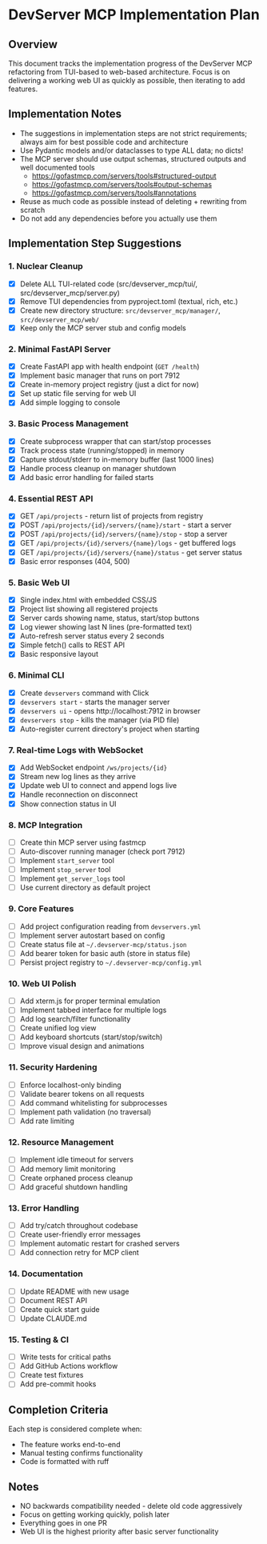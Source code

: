 # DevServer MCP Implementation Plan

## Overview

This document tracks the implementation progress of the DevServer MCP refactoring from TUI-based to web-based architecture. Focus is on delivering a working web UI as quickly as possible, then iterating to add features.

## Implementation Notes

- The suggestions in implementation steps are not strict requirements; always aim for best possible code and architecture
- Use Pydantic models and/or dataclasses to type ALL data; no dicts!
- The MCP server should use output schemas, structured outputs and well documented tools
  - https://gofastmcp.com/servers/tools#structured-output
  - https://gofastmcp.com/servers/tools#output-schemas
  - https://gofastmcp.com/servers/tools#annotations
- Reuse as much code as possible instead of deleting + rewriting from scratch
- Do not add any dependencies before you actually use them

## Implementation Step Suggestions

### 1. Nuclear Cleanup

- [x] Delete ALL TUI-related code (src/devserver_mcp/tui/, src/devserver_mcp/server.py)
- [x] Remove TUI dependencies from pyproject.toml (textual, rich, etc.)
- [x] Create new directory structure: `src/devserver_mcp/manager/`, `src/devserver_mcp/web/`
- [x] Keep only the MCP server stub and config models

### 2. Minimal FastAPI Server

- [x] Create FastAPI app with health endpoint (`GET /health`)
- [x] Implement basic manager that runs on port 7912
- [x] Create in-memory project registry (just a dict for now)
- [x] Set up static file serving for web UI
- [x] Add simple logging to console

### 3. Basic Process Management

- [x] Create subprocess wrapper that can start/stop processes
- [x] Track process state (running/stopped) in memory
- [x] Capture stdout/stderr to in-memory buffer (last 1000 lines)
- [x] Handle process cleanup on manager shutdown
- [x] Add basic error handling for failed starts

### 4. Essential REST API

- [x] GET `/api/projects` - return list of projects from registry
- [x] POST `/api/projects/{id}/servers/{name}/start` - start a server
- [x] POST `/api/projects/{id}/servers/{name}/stop` - stop a server
- [x] GET `/api/projects/{id}/servers/{name}/logs` - get buffered logs
- [x] GET `/api/projects/{id}/servers/{name}/status` - get server status
- [x] Basic error responses (404, 500)

### 5. Basic Web UI

- [x] Single index.html with embedded CSS/JS
- [x] Project list showing all registered projects
- [x] Server cards showing name, status, start/stop buttons
- [x] Log viewer showing last N lines (pre-formatted text)
- [x] Auto-refresh server status every 2 seconds
- [x] Simple fetch() calls to REST API
- [x] Basic responsive layout

### 6. Minimal CLI

- [x] Create `devservers` command with Click
- [x] `devservers start` - starts the manager server
- [x] `devservers ui` - opens http://localhost:7912 in browser
- [x] `devservers stop` - kills the manager (via PID file)
- [x] Auto-register current directory's project when starting

### 7. Real-time Logs with WebSocket

- [x] Add WebSocket endpoint `/ws/projects/{id}`
- [x] Stream new log lines as they arrive
- [x] Update web UI to connect and append logs live
- [x] Handle reconnection on disconnect
- [x] Show connection status in UI

### 8. MCP Integration

- [ ] Create thin MCP server using fastmcp
- [ ] Auto-discover running manager (check port 7912)
- [ ] Implement `start_server` tool
- [ ] Implement `stop_server` tool
- [ ] Implement `get_server_logs` tool
- [ ] Use current directory as default project

### 9. Core Features

- [ ] Add project configuration reading from `devservers.yml`
- [ ] Implement server autostart based on config
- [ ] Create status file at `~/.devserver-mcp/status.json`
- [ ] Add bearer token for basic auth (store in status file)
- [ ] Persist project registry to `~/.devserver-mcp/config.yml`

### 10. Web UI Polish

- [ ] Add xterm.js for proper terminal emulation
- [ ] Implement tabbed interface for multiple logs
- [ ] Add log search/filter functionality
- [ ] Create unified log view
- [ ] Add keyboard shortcuts (start/stop/switch)
- [ ] Improve visual design and animations

### 11. Security Hardening

- [ ] Enforce localhost-only binding
- [ ] Validate bearer tokens on all requests
- [ ] Add command whitelisting for subprocesses
- [ ] Implement path validation (no traversal)
- [ ] Add rate limiting

### 12. Resource Management

- [ ] Implement idle timeout for servers
- [ ] Add memory limit monitoring
- [ ] Create orphaned process cleanup
- [ ] Add graceful shutdown handling

### 13. Error Handling

- [ ] Add try/catch throughout codebase
- [ ] Create user-friendly error messages
- [ ] Implement automatic restart for crashed servers
- [ ] Add connection retry for MCP client

### 14. Documentation

- [ ] Update README with new usage
- [ ] Document REST API
- [ ] Create quick start guide
- [ ] Update CLAUDE.md

### 15. Testing & CI

- [ ] Write tests for critical paths
- [ ] Add GitHub Actions workflow
- [ ] Create test fixtures
- [ ] Add pre-commit hooks

## Completion Criteria

Each step is considered complete when:

- The feature works end-to-end
- Manual testing confirms functionality
- Code is formatted with ruff

## Notes

- NO backwards compatibility needed - delete old code aggressively
- Focus on getting working quickly, polish later
- Everything goes in one PR
- Web UI is the highest priority after basic server functionality
